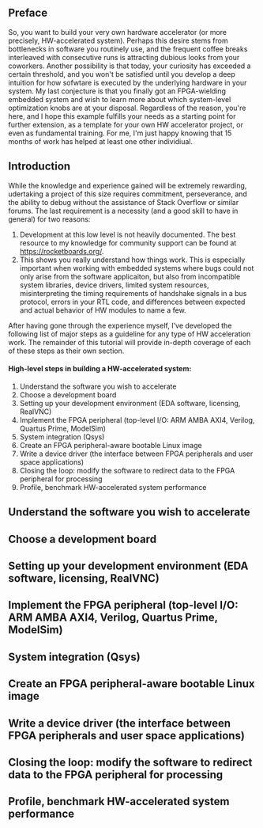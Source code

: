 ## Preface
So, you want to build your very own hardware accelerator (or more precisely, HW-accelerated system). Perhaps this desire stems from bottlenecks in software you routinely use, and the frequent coffee breaks interleaved with consecutive runs is attracting dubious looks from your coworkers. Another possibility is that today, your curiosity has exceeded a certain threshold, and you won't be satisfied until you develop a deep intuition for how sofwtare is executed by the underlying hardware in your system. My last conjecture is that you finally got an FPGA-wielding embedded system and wish to learn more about which system-level optimization knobs are at your disposal. Regardless of the reason, you're here, and I hope this example fulfills your needs as a starting point for further extension, as a template for your own HW accelerator project, or even as fundamental training. For me, I'm just happy knowing that 15 months of work has helped at least one other individiual.

## Introduction
While the knowledge and experience gained will be extremely rewarding, udertaking a project of this size requires commitment, perseverance, and the ability to debug without the assistance of Stack Overflow or similar forums. The last requirement is a necessity (and a good skill to have in general) for two reasons:
1. Development at this low level is not heavily documented. The best resource to my knowledge for community support can be found at https://rocketboards.org/. 
2. This shows you really understand how things work. This is especially important when working with embedded systems where bugs could not only arise from the software applicaiton, but also from incompatible system libraries, device drivers, limited system resources, misinterpreting the timing requirements of handshake signals in a bus protocol, errors in your RTL code, and differences between expected and actual behavior of HW modules to name a few.

After having gone through the experience myself, I've developed the following list of major steps as a guideline for any type of HW acceleration work. The remainder of this tutorial will provide in-depth coverage of each of these steps as their own section. 

#### High-level steps in building a HW-accelerated system:
1. Understand the software you wish to accelerate
2. Choose a development board
3. Setting up your development environment (EDA software, licensing, RealVNC)
4. Implement the FPGA peripheral (top-level I/O: ARM AMBA AXI4, Verilog, Quartus Prime, ModelSim) 
5. System integration (Qsys)
6. Create an FPGA peripheral-aware bootable Linux image
7. Write a device driver (the interface between FPGA peripherals and user space applications)
8. Closing the loop: modify the software to redirect data to the FPGA peripheral for processing
9. Profile, benchmark HW-accelerated system performance

## Understand the software you wish to accelerate


## Choose a development board


## Setting up your development environment (EDA software, licensing, RealVNC)


## Implement the FPGA peripheral (top-level I/O: ARM AMBA AXI4, Verilog, Quartus Prime, ModelSim) 


## System integration (Qsys)


## Create an FPGA peripheral-aware bootable Linux image


## Write a device driver (the interface between FPGA peripherals and user space applications)


## Closing the loop: modify the software to redirect data to the FPGA peripheral for processing


## Profile, benchmark HW-accelerated system performance

